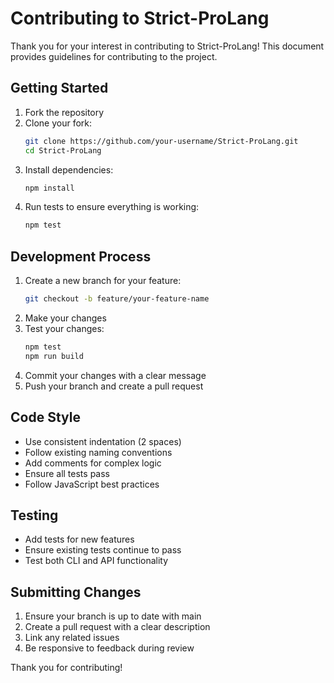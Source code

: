 # Contributing to Strict-ProLang

Thank you for your interest in contributing to Strict-ProLang! This document provides guidelines for contributing to the project.

## Getting Started

1. Fork the repository
2. Clone your fork:
   ```bash
   git clone https://github.com/your-username/Strict-ProLang.git
   cd Strict-ProLang
   ```
3. Install dependencies:
   ```bash
   npm install
   ```
4. Run tests to ensure everything is working:
   ```bash
   npm test
   ```

## Development Process

1. Create a new branch for your feature:
   ```bash
   git checkout -b feature/your-feature-name
   ```
2. Make your changes
3. Test your changes:
   ```bash
   npm test
   npm run build
   ```
4. Commit your changes with a clear message
5. Push your branch and create a pull request

## Code Style

- Use consistent indentation (2 spaces)
- Follow existing naming conventions
- Add comments for complex logic
- Ensure all tests pass
- Follow JavaScript best practices

## Testing

- Add tests for new features
- Ensure existing tests continue to pass
- Test both CLI and API functionality

## Submitting Changes

1. Ensure your branch is up to date with main
2. Create a pull request with a clear description
3. Link any related issues
4. Be responsive to feedback during review

Thank you for contributing!